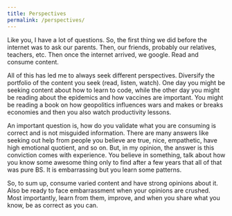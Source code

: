 ```yaml
---
title: Perspectives
permalink: /perspectives/
---
```


Like you, I have a lot of questions. So, the first thing we did before the internet was to ask our parents. Then, our friends, probably our relatives, teachers, etc. Then once the internet arrived, we google. Read and consume content.

All of this has led me to always seek different perspectives. Diversify the portfolio of the content you seek (read, listen, watch). One day you might be seeking content about how to learn to code, while the other day you might be reading about the epidemics and how vaccines are important. You might be reading a book on how geopolitics influences wars and makes or breaks economies and then you also watch productivity lessons.

An important question is, how do you validate what you are consuming is correct and is not misguided information. There are many answers like seeking out help from people you believe are true, nice, empathetic, have high emotional quotient, and so on. But, in my opinion, the answer is this conviction comes with experience. You believe in something, talk about how you know some awesome thing only to find after a few years that all of that was pure BS. It is embarrassing but you learn some patterns.

So, to sum up, consume varied content and have strong opinions about it. Also be ready to face embarrassment when your opinions are crushed. Most importantly, learn from them, improve, and when you share what you know, be as correct as you can.
